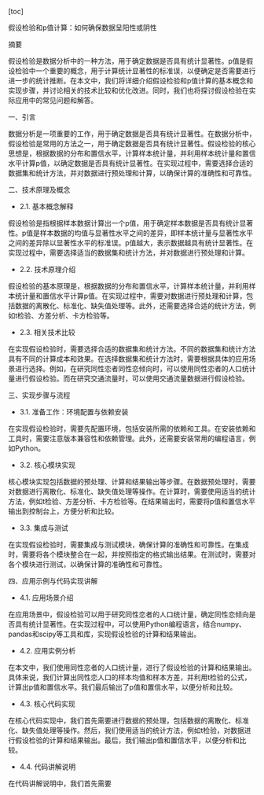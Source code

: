 
[toc]                    
                
                
假设检验和p值计算：如何确保数据呈阳性或阴性

摘要

假设检验是数据分析中的一种方法，用于确定数据是否具有统计显著性。p值是假设检验中一个重要的概念，用于计算统计显著性的标准误，以便确定是否需要进行进一步的统计推断。在本文中，我们将详细介绍假设检验和p值计算的基本概念和实现步骤，并讨论相关的技术比较和优化改进。同时，我们也将探讨假设检验在实际应用中的常见问题和解答。

一、引言

数据分析是一项重要的工作，用于确定数据是否具有统计显著性。在数据分析中，假设检验是常用的方法之一，用于确定数据是否具有统计显著性。假设检验的核心思想是，根据数据的分布和置信水平，计算样本统计量，并利用样本统计量和置信水平计算p值，以确定数据是否具有统计显著性。在实现过程中，需要选择合适的数据集和统计方法，并对数据进行预处理和计算，以确保计算的准确性和可靠性。

二、技术原理及概念

- 2.1. 基本概念解释

假设检验是指根据样本数据计算出一个p值，用于确定样本数据是否具有统计显著性。p值是样本数据的均值与显著性水平之间的差异，即样本统计量与显著性水平之间的差异除以显著性水平的标准误。p值越大，表示数据越具有统计显著性。在实现过程中，需要选择适当的数据集和统计方法，并对数据进行预处理和计算。

- 2.2. 技术原理介绍

假设检验的基本原理是，根据数据的分布和置信水平，计算样本统计量，并利用样本统计量和置信水平计算p值。在实现过程中，需要对数据进行预处理和计算，包括数据的离散化、标准化、缺失值处理等。此外，还需要选择合适的统计方法，例如t检验、方差分析、卡方检验等。

- 2.3. 相关技术比较

在实现假设检验时，需要选择合适的数据集和统计方法。不同的数据集和统计方法具有不同的计算成本和效果。在选择数据集和统计方法时，需要根据具体的应用场景进行选择。例如，在研究同性恋者同性恋倾向时，可以使用同性恋者的人口统计量进行假设检验。而在研究交通流量时，可以使用交通流量数据进行假设检验。

三、实现步骤与流程

- 3.1. 准备工作：环境配置与依赖安装

在实现假设检验时，需要先配置环境，包括安装所需的依赖和工具。在安装依赖和工具时，需要注意版本兼容性和依赖管理。此外，还需要安装常用的编程语言，例如Python。

- 3.2. 核心模块实现

核心模块实现包括数据的预处理、计算和结果输出等步骤。在数据预处理时，需要对数据进行离散化、标准化、缺失值处理等操作。在计算时，需要使用适当的统计方法，例如t检验、方差分析、卡方检验等。在结果输出时，需要将p值和置信水平输出到控制台上，方便分析和比较。

- 3.3. 集成与测试

在实现假设检验时，需要集成与测试模块，确保计算的准确性和可靠性。在集成时，需要将各个模块整合在一起，并按照指定的格式输出结果。在测试时，需要对各个模块进行测试，以确保计算的准确性和可靠性。

四、应用示例与代码实现讲解

- 4.1. 应用场景介绍

在应用场景中，假设检验可以用于研究同性恋者的人口统计量，确定同性恋倾向是否具有统计显著性。在实现过程中，可以使用Python编程语言，结合numpy、pandas和scipy等工具和库，实现假设检验的计算和结果输出。

- 4.2. 应用实例分析

在本文中，我们使用同性恋者的人口统计量，进行了假设检验的计算和结果输出。具体来说，我们计算出同性恋人口的样本均值和样本方差，并利用t检验的公式，计算出p值和置信水平。我们最后输出了p值和置信水平，以便分析和比较。

- 4.3. 核心代码实现

在核心代码实现中，我们首先需要进行数据的预处理，包括数据的离散化、标准化、缺失值处理等操作。然后，我们使用适当的统计方法，例如t检验，对数据进行假设检验的计算和结果输出。最后，我们输出p值和置信水平，以便分析和比较。

- 4.4. 代码讲解说明

在代码讲解说明中，我们首先需要

